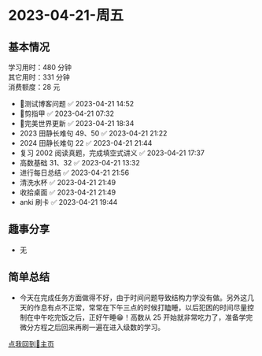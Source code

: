 # 2023-04-21-周五

## 基本情况

学习用时：480 分钟  
其它用时：331 分钟  
消费额度：28 元

-   📌测试博客问题 ✅ 2023-04-21 14:52
-   📌剪指甲 ✅ 2023-04-21 07:32
-   📌完美世界更新 ✅ 2023-04-21 18:34
-   2023 田静长难句 49、50 ✅ 2023-04-21 21:22
-   2024 田静长难句 22 ✅ 2023-04-21 21:44
-   复习 2002 阅读真题，完成填空式讲义 ✅ 2023-04-21 17:37
-   高数基础 31、32 ✅ 2023-04-21 13:32
-   进行每日总结 ✅ 2023-04-21 21:56
-   清洗水杯 ✅ 2023-04-21 21:49
-   收拾桌面 ✅ 2023-04-21 21:49
-   anki 刷卡 ✅ 2023-04-21 19:44

## 趣事分享

- 无

## 简单总结

- 今天在完成任务方面做得不好，由于时间问题导致结构力学没有做。另外这几天的作息有点不正常，常常在下午三点的时候打瞌睡，以后犯困的时间尽量控制在中午吃完饭之后，正好午睡😁！高数从 25 开始就非常吃力了，准备学完微分方程之后回来再刷一遍在进入级数的学习。

[点我回到🏡主页](https://nn66kk.github.io/Mon-Blog/)